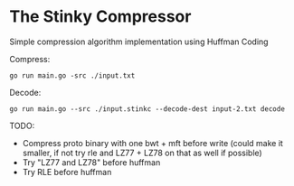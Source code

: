 # The Stinky Compressor
Simple compression algorithm implementation using Huffman Coding

Compress:

`go run main.go -src ./input.txt`

Decode:

`go run main.go --src ./input.stinkc --decode-dest input-2.txt decode`

TODO:
- Compress proto binary with one bwt + mft before write (could make it smaller, if not try rle and LZ77 + LZ78 on that as well if possible)
- Try "LZ77 and LZ78" before huffman
- Try RLE before huffman
